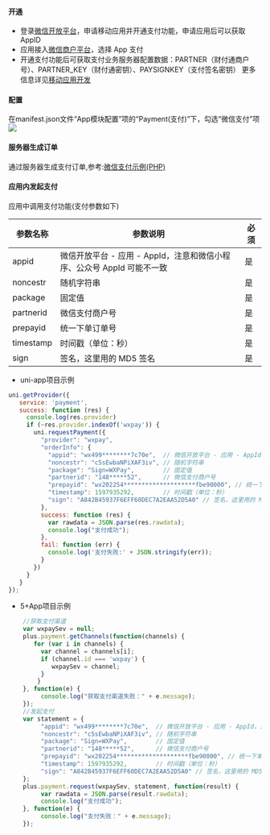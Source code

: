 #### 开通
* 登录[微信开放平台](https://open.weixin.qq.com/)，申请移动应用并开通支付功能，申请应用后可以获取 AppID
* 应用接入[微信商户平台](https://pay.weixin.qq.com/index.php/core/home/login?return_url=%2F)，选择 App 支付
* 开通支付功能后可获取支付业务服务器配置数据：PARTNER（财付通商户号）、PARTNER_KEY（财付通密钥）、PAYSIGNKEY（支付签名密钥）
更多信息详见[移动应用开发](https://open.weixin.qq.com/cgi-bin/frame?t=home/app_tmpl&lang=zh_CN)

#### 配置
在manifest.json文件“App模块配置”项的“Payment(支付)”下，勾选“微信支付”项
![](https://partner-dcloud-native.oss-cn-hangzhou.aliyuncs.com/images/uniapp/payment/wxpay_setup_manifest_info.png)

#### 服务器生成订单
通过服务器生成支付订单,参考:[微信支付示例(PHP)](https://github.com/dcloudio/H5P.Server/tree/master/payment/wxpayv3)

#### 应用内发起支付
应用中调用支付功能(支付参数如下)

| 参数名称    | 参数说明 | 必须 | 
|-------------|-------|-----|
| appid    | 微信开放平台 - 应用 - AppId，注意和微信小程序、公众号 AppId 可能不一致 | 是  |
| noncestr     | 随机字符串  | 是 | 
| package | 固定值 |是 |
| partnerid  | 微信支付商户号  | 是 |
| prepayid    | 统一下单订单号   | 是 |
| timestamp    | 时间戳（单位：秒）   | 是 |
| sign    | 签名，这里用的 MD5 签名   | 是 |

  * uni-app项目示例  
``` js
uni.getProvider({
   service: 'payment',
   success: function (res) {
     console.log(res.provider)
     if (~res.provider.indexOf('wxpay')) {
       uni.requestPayment({
         "provider": "wxpay", 
         "orderInfo": {
           "appid": "wx499********7c70e",  // 微信开放平台 - 应用 - AppId，注意和微信小程序、公众号 AppId 可能不一致
           "noncestr": "c5sEwbaNPiXAF3iv", // 随机字符串
           "package": "Sign=WXPay",        // 固定值
           "partnerid": "148*****52",      // 微信支付商户号
           "prepayid": "wx202254********************fbe90000", // 统一下单订单号 
           "timestamp": 1597935292,        // 时间戳（单位：秒）
           "sign": "A842B45937F6EFF60DEC7A2EAA52D5A0" // 签名，这里用的 MD5 签名
         }, 
         success: function (res) {
           var rawdata = JSON.parse(res.rawdata);
           console.log("支付成功");
         },
         fail: function (err) {
           console.log('支付失败:' + JSON.stringify(err));
         }
       })
     }
   }
});
```

  * 5+App项目示例
``` js
    //获取支付渠道
    var wxpaySev = null;
    plus.payment.getChannels(function(channels) {
       for (var i in channels) {
         var channel = channels[i];
         if (channel.id === 'wxpay') {
            wxpaySev = channel;
         }
    	}
    }, function(e) {
    	 console.log("获取支付渠道失败：" + e.message);
    });
    //发起支付
    var statement = {
         "appid": "wx499********7c70e",  // 微信开放平台 - 应用 - AppId，注意和微信小程序、公众号 AppId 可能不一致
         "noncestr": "c5sEwbaNPiXAF3iv", // 随机字符串
         "package": "Sign=WXPay",        // 固定值
         "partnerid": "148*****52",      // 微信支付商户号
         "prepayid": "wx202254********************fbe90000", // 统一下单订单号 
         "timestamp": 1597935292,        // 时间戳（单位：秒）
         "sign": "A842B45937F6EFF60DEC7A2EAA52D5A0" // 签名，这里用的 MD5 签名
    };
    plus.payment.request(wxpaySev, statement, function(result) {
         var rawdata = JSON.parse(result.rawdata);
         console.log("支付成功");
    }, function(e) {
         console.log("支付失败：" + e.message);
    });
```


